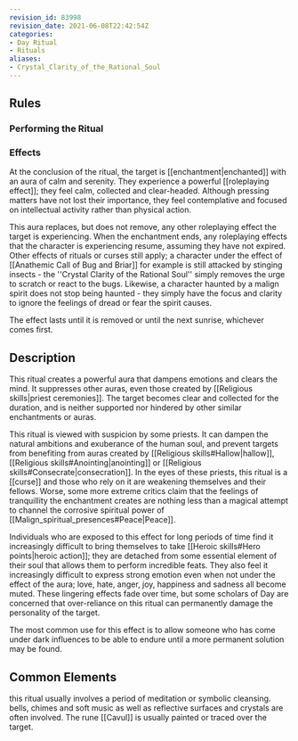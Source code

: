 ```yaml
---
revision_id: 83998
revision_date: 2021-06-08T22:42:54Z
categories:
- Day Ritual
- Rituals
aliases:
- Crystal_Clarity_of_the_Rational_Soul
---
```


## Rules

### Performing the Ritual
  



### Effects
At the conclusion of the ritual, the target is [[enchantment|enchanted]] with an aura of calm and serenity. They experience a powerful [[roleplaying effect]]; they feel calm, collected and clear-headed. Although pressing matters have not lost their importance, they feel contemplative and focused on intellectual activity rather than physical action. 

This aura replaces, but does not remove, any other roleplaying effect the target is experiencing. When the enchantment ends, any roleplaying effects that the character is experiencing resume, assuming they have not expired. Other effects of rituals or curses still apply; a character under the effect of [[Anathemic Call of Bug and Briar]] for example is still attacked by stinging insects - the ''Crystal Clarity of the Rational Soul'' simply removes the urge to scratch or react to the bugs. Likewise, a character haunted by a malign spirit does not stop being haunted - they simply have the focus and clarity to ignore the feelings of dread or fear the spirit causes.

The effect lasts until it is removed or until the next sunrise, whichever comes first.

## Description
This ritual creates a powerful aura that dampens emotions and clears the mind. It suppresses other auras, even those created by [[Religious skills|priest ceremonies]]. The target becomes clear and collected for the duration, and is neither supported nor hindered by other similar enchantments or auras.

This ritual is viewed with suspicion by some priests. It can dampen the natural ambitions and exuberance of the human soul, and prevent targets from benefiting from auras created by [[Religious skills#Hallow|hallow]], [[Religious skills#Anointing|anointing]] or [[Religious skills#Consecrate|consecration]]. In the eyes of these priests, this ritual is a [[curse]] and those who rely on it are weakening themselves and their fellows. Worse, some more extreme critics claim that the feelings of tranquillity the enchantment creates are nothing less than a magical attempt to channel the corrosive spiritual power of [[Malign_spiritual_presences#Peace|Peace]].

Individuals who are exposed to this effect for long periods of time find it increasingly difficult to bring themselves to take [[Heroic skills#Hero points|heroic action]]; they are detached from some essential element of their soul that allows them to perform incredible feats. They also feel it increasingly difficult to express strong emotion even when not under the effect of the aura; love, hate, anger, joy, happiness and sadness all become muted. These lingering effects fade over time, but some scholars of Day are concerned that over-reliance on this ritual can permanently damage the personality of the target.

The most common use for this effect is to allow someone who has come under dark influences to be able to endure until a more permanent solution may be found.



## Common Elements
this ritual usually involves a period of meditation or symbolic cleansing. bells, chimes and soft music as well as reflective surfaces and crystals are often involved. The rune [[Cavul]] is usually painted or traced over the target.

